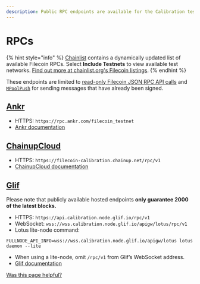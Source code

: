 ```yaml
---
description: Public RPC endpoints are available for the Calibration testnet.
---
```


# RPCs

{% hint style="info" %}
[Chainlist](https://chainlist.org/?search=filecoin\&testnets=true) contains a dynamically updated list of available Filecoin RPCs. Select **Include Testnets** to view available test networks. [Find out more at chainlist.org's Filecoin listings](https://chainlist.org/?search=filecoin\&testnets=true).
{% endhint %}

These endpoints are limited to [read-only Filecoin JSON RPC API calls](../../reference/json-rpc/) and [`MPoolPush`](../../reference/json-rpc/mpool.md) for sending messages that have already been signed.

## [Ankr](https://www.ankr.com/rpc/filecoin)

* HTTPS: `https://rpc.ankr.com/filecoin_testnet`
* [Ankr documentation](https://www.ankr.com/docs/rpc-service/chains/chains-list/#filecoin)

## [ChainupCloud](https://cloud.chainup.com)

* HTTPS: `https://filecoin-calibration.chainup.net/rpc/v1`
* [ChainupCloud documentation](https://docs.chainupcloud.com/blockchain-api/filecoin/public-apis)

## [Glif](https://api.calibration.node.glif.io)

Please note that publicly available hosted endpoints **only guarantee 2000 of the latest blocks.**

* HTTPS: `https://api.calibration.node.glif.io/rpc/v1`
* WebSocket: `wss://wss.calibration.node.glif.io/apigw/lotus/rpc/v1`
* Lotus lite-node command:

```
FULLNODE_API_INFO=wss://wss.calibration.node.glif.io/apigw/lotus lotus daemon --lite
```

* When using a lite-node, omit `/rpc/v1` from Glif’s WebSocket address.
* [Glif documentation](https://hosting.glif.io/)


[Was this page helpful?](https://airtable.com/apppq4inOe4gmSSlk/pagoZHC2i1iqgphgl/form?prefill\_Page+URL=https://docs.filecoin.io/networks/calibration/rpcs)
